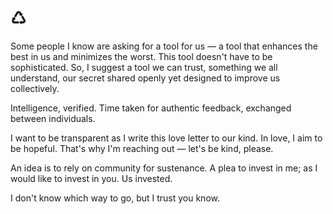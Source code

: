 # ♺

Some people I know are asking for a tool for us — a tool that enhances the best in us and minimizes the worst. This tool doesn't have to be sophisticated. So, I suggest a tool we can trust, something we all understand, our secret shared openly yet designed to improve us collectively.

Intelligence, verified. Time taken for authentic feedback, exchanged between individuals.

I want to be transparent as I write this love letter to our kind. In love, I aim to be hopeful. That's why I'm reaching out — let's be kind, please.

An idea is to rely on community for sustenance. A plea to invest in me; as I would like to invest in you. Us invested.

I don't know which way to go, but I trust you know.
